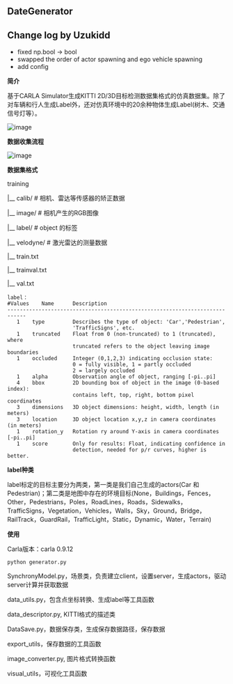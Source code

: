 ## DateGenerator

## Change log by Uzukidd

* fixed np.bool -> bool
* swapped the order of actor spawning and ego vehicle spawning
* add config 

**简介**

基于CARLA Simulator生成KITTI 2D/3D目标检测数据集格式的仿真数据集。除了对车辆和行人生成Label外，还对仿真环境中的20余种物体生成Label(树木、交通信号灯等）。

![image](https://user-images.githubusercontent.com/55339200/138204888-18958f52-ab1a-454a-8eef-23b7d4987f37.png)

**数据收集流程**

![image](https://user-images.githubusercontent.com/55339200/138204862-d4863c85-418b-4e4a-8db8-9efc7029635c.png)

**数据集格式**

training

|__   calib/    # 相机、雷达等传感器的矫正数据

|__   image/   # 相机产生的RGB图像

|__   label/   #  object 的标签

|__   velodyne/  #  激光雷达的测量数据

|__   train.txt

|__   trainval.txt

|__   val.txt

```
label：
#Values    Name      Description
----------------------------------------------------------------------------
   1    type         Describes the type of object: 'Car','Pedestrian',
   					 'TrafficSigns', etc.
   1    truncated    Float from 0 (non-truncated) to 1 (truncated), where
                     truncated refers to the object leaving image boundaries
   1    occluded     Integer (0,1,2,3) indicating occlusion state:
                     0 = fully visible, 1 = partly occluded
                     2 = largely occluded
   1    alpha        Observation angle of object, ranging [-pi..pi]
   4    bbox         2D bounding box of object in the image (0-based index):
                     contains left, top, right, bottom pixel coordinates
   3    dimensions   3D object dimensions: height, width, length (in meters)
   3    location     3D object location x,y,z in camera coordinates (in meters)
   1    rotation_y   Rotation ry around Y-axis in camera coordinates [-pi..pi]
   1    score        Only for results: Float, indicating confidence in
                     detection, needed for p/r curves, higher is better.
```

**label种类**

label标定的目标主要分为两类，第一类是我们自己生成的actors(Car 和 Pedestrian)；第二类是地图中存在的环境目标(None，Buildings，Fences，Other，Pedestrians，Poles，RoadLines，Roads，Sidewalks，TrafficSigns，Vegetation，Vehicles，Walls，Sky，Ground，Bridge，RailTrack，GuardRail，TrafficLight，Static，Dynamic，Water，Terrain)

**使用**

Carla版本：carla 0.9.12

```
python generator.py
```

SynchronyModel.py，场景类，负责建立client，设置server，生成actors，驱动server计算并获取数据

data_utils.py，包含点坐标转换、生成label等工具函数

data_descriptor.py, KITTI格式的描述类

DataSave.py，数据保存类，生成保存数据路径，保存数据

export_utils，保存数据的工具函数

image_converter.py, 图片格式转换函数

visual_utils，可视化工具函数
